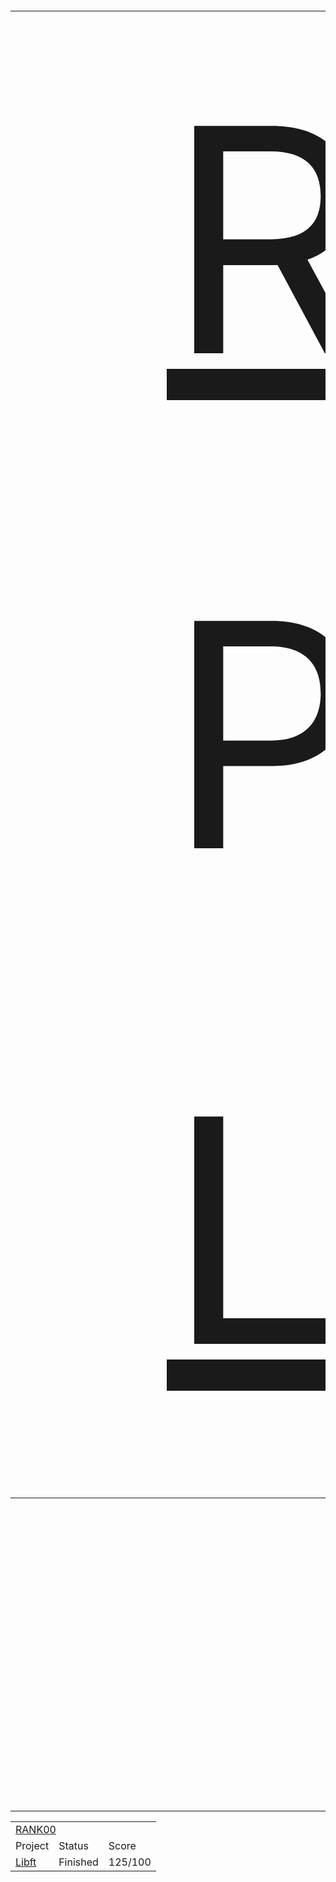 <div align="center">
	<!-- RANK 00 -->
	<table style="font-size:500px">
		<tr>
			<td colspan="3"><a href="https://github.com/davidmonteiro03/42-Cursus/tree/main/Projects/RANK00">RANK00</a></td>
		</tr>
		<tr>
			<td>Project</td>
			<td>Status</td>
			<td>Score</td>
		</tr>
		<tr>
			<td><a href="https://github.com/davidmonteiro03/42-Cursus/tree/main/Projects/RANK00/libft">Libft</a></td>
			<td>Finished</td>
			<td>125/100</td>
		</tr>
	</table><hr />
	<!-- RANK 00 -->
	<table>
		<tr>
			<td colspan="3"><a href="https://github.com/davidmonteiro03/42-Cursus/tree/main/Projects/RANK00">RANK00</a></td>
		</tr>
		<tr>
			<td>Project</td>
			<td>Status</td>
			<td>Score</td>
		</tr>
		<tr>
			<td><a href="https://github.com/davidmonteiro03/42-Cursus/tree/main/Projects/RANK00/libft">Libft</a></td>
			<td>Finished</td>
			<td>125/100</td>
		</tr>
	</table>
</div>
